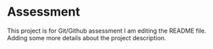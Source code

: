 # Assessment
This project is for Git/Github assessment
I am editing the README file. Adding some more details about the project description.
